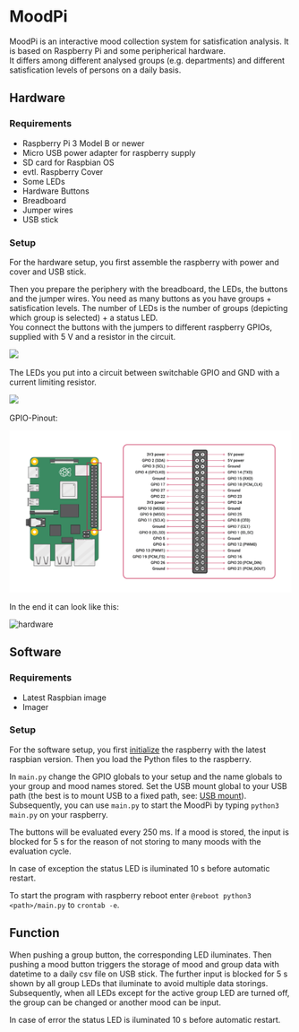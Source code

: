 # MoodPi

MoodPi is an interactive mood collection system for satisfication analysis. It is based on Raspberry Pi and some peripherical hardware.<br>
It differs among different analysed groups (e.g. departments) and different satisfication levels of persons on a daily basis.

## Hardware 

### Requirements

- Raspberry Pi 3 Model B or newer
- Micro USB power adapter for raspberry supply
- SD card for Raspbian OS
- evtl. Raspberry Cover
- Some LEDs
- Hardware Buttons
- Breadboard
- Jumper wires
- USB stick

### Setup

For the hardware setup, you first assemble the raspberry with power and cover and USB stick.

Then you prepare the periphery with the breadboard, the LEDs, the buttons and the jumper wires. You need as many buttons as you have groups + satisfication levels. The number of LEDs is the number of groups (depicting which group is selected) + a status LED.<br>
You connect the buttons with the jumpers to different raspberry GPIOs, supplied with 5 V and a resistor in the circuit.

<img src="https://render.githubusercontent.com/render/math?math=R=\frac{U}{I}=\frac{5 V}{0.015 A} \approx 330 \Omega">

The LEDs you put into a circuit between switchable GPIO and GND with a current limiting resistor.

<img src="https://render.githubusercontent.com/render/math?math=R=\frac{U}{I}=\frac{3.3 V-2 V}{0.006 A} \approx 220 \Omega">

GPIO-Pinout:

![gpio3](./img/gpio3.png)

In the end it can look like this:

![hardware](./img/hardware.jpg)

## Software

### Requirements

- Latest Raspbian image
- Imager

### Setup

For the software setup, you first [initialize](https://www.raspberrypi.org/documentation/installation/installing-images/README.md) the raspberry with the latest raspbian version. Then you load the Python files to the raspberry.

In `main.py` change the GPIO globals to your setup and the name globals to your group and mood names stored. Set the USB mount global to your USB path (the best is to mount USB to a fixed path, see: [USB mount](https://www.elektronik-kompendium.de/sites/raspberry-pi/2012181.htm)).<br>
Subsequently, you can use `main.py` to start the MoodPi by typing `python3 main.py` on your raspberry.

The buttons will be evaluated every 250 ms. If a mood is stored, the input is blocked for 5 s for the reason of not storing to many moods with the evaluation cycle.

In case of exception the status LED is iluminated 10 s before automatic restart.

To start the program with raspberry reboot enter `@reboot python3 <path>/main.py` to `crontab -e`.

## Function

When pushing a group button, the corresponding LED iluminates. Then pushing a mood button triggers the storage of mood and group data with datetime to a daily csv file on USB stick. The further input is blocked for 5 s shown by all group LEDs that iluminate to avoid multiple data storings. Subsequently, when all LEDs except for the active group LED are turned off, the group can be changed or another mood can be input.

In case of error the status LED is iluminated 10 s before automatic restart.